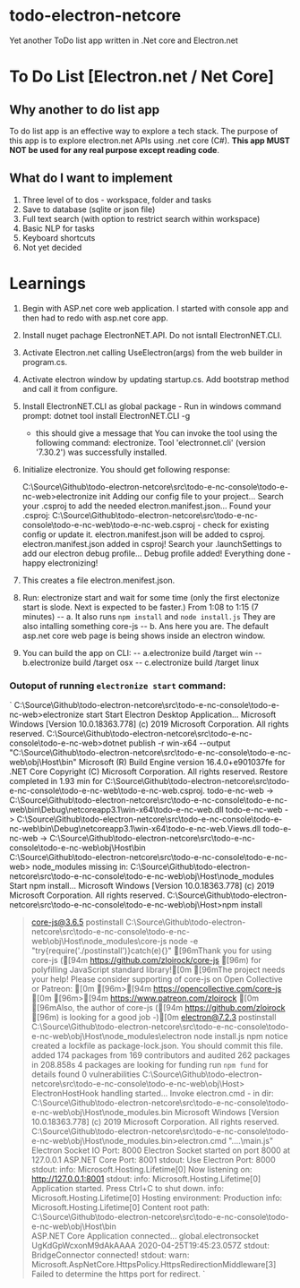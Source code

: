# todo-electron-netcore
Yet another ToDo list app written in .Net core and Electron.net

# To Do List [Electron.net / Net Core]

## Why another to do list app
To do list app is an effective way to explore a tech stack. The purpose of this app is to explore electron.net APIs using .net core (C#). **This app MUST NOT be used for any real purpose except reading code**.

## What do I want to implement
1. Three level of to dos - workspace, folder and tasks
2. Save to database (sqlite or json file)
3. Full text search (with option to restrict search within workspace)
4. Basic NLP for tasks
5. Keyboard shortcuts
6. Not yet decided


# Learnings
1. Begin with ASP.net core web application. I started with console app and then had to redo with asp.net core app.
2. Install nuget pachage ElectronNET.API. Do not isntall ElectronNET.CLI.
3. Activate Electron.net calling UseElectron(args) from the web builder in program.cs.
4. Activate electron window by updating startup.cs. Add bootstrap method and call it from configure.
5. Install ElectronNET.CLI as global package - Run in windows command prompt:  dotnet tool install ElectronNET.CLI -g
    - this should give a message that You can invoke the tool using the following command: electronize. Tool 'electronnet.cli' (version '7.30.2') was successfully installed.
6. Initialize electronize. You should get following response:

	C:\Source\Github\todo-electron-netcore\src\todo-e-nc-console\todo-e-nc-web>electronize init
	Adding our config file to your project...
	Search your .csproj to add the needed electron.manifest.json...
	Found your .csproj: C:\Source\Github\todo-electron-netcore\src\todo-e-nc-console\todo-e-nc-web\todo-e-nc-web.csproj - check for existing config or update it.
	electron.manifest.json will be added to csproj.
	electron.manifest.json added in csproj!
	Search your .launchSettings to add our electron debug profile...
	Debug profile added!
	Everything done - happy electronizing!

7. This creates a file electron.menifest.json.
8. Run: electronize start and wait for some time (only the first electonize start is slode. Next is expected to be faster.) From 1:08 to 1:15 (7 minutes)
-- a. It also runs `npm install` and  `node install.js` They are also intalling something core-js
-- b. Ans here you are. The default asp.net core web page is being shows inside an electron window.
9. You can build the app on CLI:
-- a.electronize build /target win
-- b.electronize build /target osx
-- c.electronize build /target linux


### Outoput of running `electronize start` command:

`
C:\Source\Github\todo-electron-netcore\src\todo-e-nc-console\todo-e-nc-web>electronize start
Start Electron Desktop Application...
Microsoft Windows [Version 10.0.18363.778]
(c) 2019 Microsoft Corporation. All rights reserved.
C:\Source\Github\todo-electron-netcore\src\todo-e-nc-console\todo-e-nc-web>dotnet publish -r win-x64 --output "C:\Source\Github\todo-electron-netcore\src\todo-e-nc-console\todo-e-nc-web\obj\Host\bin"
Microsoft (R) Build Engine version 16.4.0+e901037fe for .NET Core
Copyright (C) Microsoft Corporation. All rights reserved.
  Restore completed in 1.93 min for C:\Source\Github\todo-electron-netcore\src\todo-e-nc-console\todo-e-nc-web\todo-e-nc-web.csproj.
  todo-e-nc-web -> C:\Source\Github\todo-electron-netcore\src\todo-e-nc-console\todo-e-nc-web\bin\Debug\netcoreapp3.1\win-x64\todo-e-nc-web.dll
  todo-e-nc-web -> C:\Source\Github\todo-electron-netcore\src\todo-e-nc-console\todo-e-nc-web\bin\Debug\netcoreapp3.1\win-x64\todo-e-nc-web.Views.dll
  todo-e-nc-web -> C:\Source\Github\todo-electron-netcore\src\todo-e-nc-console\todo-e-nc-web\obj\Host\bin\
C:\Source\Github\todo-electron-netcore\src\todo-e-nc-console\todo-e-nc-web>
node_modules missing in: C:\Source\Github\todo-electron-netcore\src\todo-e-nc-console\todo-e-nc-web\obj\Host\node_modules
Start npm install...
Microsoft Windows [Version 10.0.18363.778]
(c) 2019 Microsoft Corporation. All rights reserved.
C:\Source\Github\todo-electron-netcore\src\todo-e-nc-console\todo-e-nc-web\obj\Host>npm install
> core-js@3.6.5 postinstall C:\Source\Github\todo-electron-netcore\src\todo-e-nc-console\todo-e-nc-web\obj\Host\node_modules\core-js
> node -e "try{require('./postinstall')}catch(e){}"
[96mThank you for using core-js ([94m https://github.com/zloirock/core-js [96m) for polyfilling JavaScript standard library![0m
[96mThe project needs your help! Please consider supporting of core-js on Open Collective or Patreon: [0m
[96m>[94m https://opencollective.com/core-js [0m
[96m>[94m https://www.patreon.com/zloirock [0m
[96mAlso, the author of core-js ([94m https://github.com/zloirock [96m) is looking for a good job -)[0m
> electron@7.2.3 postinstall C:\Source\Github\todo-electron-netcore\src\todo-e-nc-console\todo-e-nc-web\obj\Host\node_modules\electron
> node install.js
npm notice created a lockfile as package-lock.json. You should commit this file.
added 174 packages from 169 contributors and audited 262 packages in 208.858s
4 packages are looking for funding
  run `npm fund` for details
found 0 vulnerabilities
C:\Source\Github\todo-electron-netcore\src\todo-e-nc-console\todo-e-nc-web\obj\Host>
ElectronHostHook handling started...
Invoke electron.cmd - in dir: C:\Source\Github\todo-electron-netcore\src\todo-e-nc-console\todo-e-nc-web\obj\Host\node_modules\.bin
Microsoft Windows [Version 10.0.18363.778]
(c) 2019 Microsoft Corporation. All rights reserved.
C:\Source\Github\todo-electron-netcore\src\todo-e-nc-console\todo-e-nc-web\obj\Host\node_modules\.bin>electron.cmd "..\..\main.js"
Electron Socket IO Port: 8000
Electron Socket started on port 8000 at 127.0.0.1
ASP.NET Core Port: 8001
stdout: Use Electron Port: 8000
stdout: info: Microsoft.Hosting.Lifetime[0]
      Now listening on: http://127.0.0.1:8001
stdout: info: Microsoft.Hosting.Lifetime[0]
      Application started. Press Ctrl+C to shut down.
info: Microsoft.Hosting.Lifetime[0]
      Hosting environment: Production
info: Microsoft.Hosting.Lifetime[0]
      Content root path: C:\Source\Github\todo-electron-netcore\src\todo-e-nc-console\todo-e-nc-web\obj\Host\bin\
ASP.NET Core Application connected... global.electronsocket UgKdGpWcxonM9dAkAAAA 2020-04-25T19:45:23.057Z
stdout: BridgeConnector connected!
stdout: warn: Microsoft.AspNetCore.HttpsPolicy.HttpsRedirectionMiddleware[3]
      Failed to determine the https port for redirect.
`




